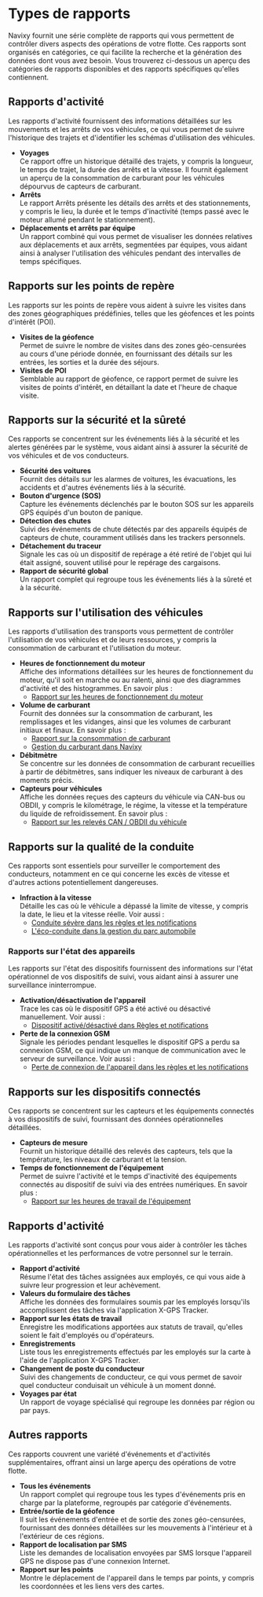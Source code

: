 # Types de rapports

Navixy fournit une série complète de rapports qui vous permettent de contrôler divers aspects des opérations de votre flotte. Ces rapports sont organisés en catégories, ce qui facilite la recherche et la génération des données dont vous avez besoin. Vous trouverez ci-dessous un aperçu des catégories de rapports disponibles et des rapports spécifiques qu'elles contiennent.

## Rapports d'activité

Les rapports d'activité fournissent des informations détaillées sur les mouvements et les arrêts de vos véhicules, ce qui vous permet de suivre l'historique des trajets et d'identifier les schémas d'utilisation des véhicules.

* **Voyages**\
  Ce rapport offre un historique détaillé des trajets, y compris la longueur, le temps de trajet, la durée des arrêts et la vitesse. Il fournit également un aperçu de la consommation de carburant pour les véhicules dépourvus de capteurs de carburant.
* **Arrêts**\
  Le rapport Arrêts présente les détails des arrêts et des stationnements, y compris le lieu, la durée et le temps d'inactivité (temps passé avec le moteur allumé pendant le stationnement).
* **Déplacements et arrêts par équipe**\
  Un rapport combiné qui vous permet de visualiser les données relatives aux déplacements et aux arrêts, segmentées par équipes, vous aidant ainsi à analyser l'utilisation des véhicules pendant des intervalles de temps spécifiques.

## Rapports sur les points de repère

Les rapports sur les points de repère vous aident à suivre les visites dans des zones géographiques prédéfinies, telles que les géofences et les points d'intérêt (POI).

* **Visites de la géofence**\
  Permet de suivre le nombre de visites dans des zones géo-censurées au cours d'une période donnée, en fournissant des détails sur les entrées, les sorties et la durée des séjours.
* **Visites de POI**\
  Semblable au rapport de géofence, ce rapport permet de suivre les visites de points d'intérêt, en détaillant la date et l'heure de chaque visite.

## Rapports sur la sécurité et la sûreté

Ces rapports se concentrent sur les événements liés à la sécurité et les alertes générées par le système, vous aidant ainsi à assurer la sécurité de vos véhicules et de vos conducteurs.

* **Sécurité des voitures**\
  Fournit des détails sur les alarmes de voitures, les évacuations, les accidents et d'autres événements liés à la sécurité.
* **Bouton d'urgence (SOS)**\
  Capture les événements déclenchés par le bouton SOS sur les appareils GPS équipés d'un bouton de panique.
* **Détection des chutes**\
  Suivi des événements de chute détectés par des appareils équipés de capteurs de chute, couramment utilisés dans les trackers personnels.
* **Détachement du traceur**\
  Signale les cas où un dispositif de repérage a été retiré de l'objet qui lui était assigné, souvent utilisé pour le repérage des cargaisons.
* **Rapport de sécurité global**\
  Un rapport complet qui regroupe tous les événements liés à la sûreté et à la sécurité.

## Rapports sur l'utilisation des véhicules

Les rapports d'utilisation des transports vous permettent de contrôler l'utilisation de vos véhicules et de leurs ressources, y compris la consommation de carburant et l'utilisation du moteur.

* **Heures de fonctionnement du moteur**\
  Affiche des informations détaillées sur les heures de fonctionnement du moteur, qu'il soit en marche ou au ralenti, ainsi que des diagrammes d'activité et des histogrammes. En savoir plus :
  * [Rapport sur les heures de fonctionnement du moteur](details-specifiques-du-rapport/rapport-sur-les-heures-de-fonctionnement-du-moteur.md)
* **Volume de carburant**\
  Fournit des données sur la consommation de carburant, les remplissages et les vidanges, ainsi que les volumes de carburant initiaux et finaux. En savoir plus :
  * [Rapport sur la consommation de carburant](details-specifiques-du-rapport/rapport-sur-le-volume-de-carburant.md)
  * [Gestion du carburant dans Navixy](https://squaregps.atlassian.net/wiki/spaces/SC/pages/2380890113/Fuel+control+in+Navixy)
* **Débitmètre**\
  Se concentre sur les données de consommation de carburant recueillies à partir de débitmètres, sans indiquer les niveaux de carburant à des moments précis.
* **Capteurs pour véhicules**\
  Affiche les données reçues des capteurs du véhicule via CAN-bus ou OBDII, y compris le kilométrage, le régime, la vitesse et la température du liquide de refroidissement. En savoir plus :
  * [Rapport sur les relevés CAN / OBDII du véhicule](https://squaregps.atlassian.net/wiki/spaces/UDOCFR/pages/3027438928/Types+de+rapports)

## Rapports sur la qualité de la conduite

Ces rapports sont essentiels pour surveiller le comportement des conducteurs, notamment en ce qui concerne les excès de vitesse et d'autres actions potentiellement dangereuses.

* **Infraction à la vitesse**\
  Détaille les cas où le véhicule a dépassé la limite de vitesse, y compris la date, le lieu et la vitesse réelle. Voir aussi :
  * [Conduite sévère dans les règles et les notifications](../regles-et-notifications/safety/conduite-difficile.md)
  * [L'éco-conduite dans la gestion du parc automobile](../gestion-du-parc-automobile/conduite-ecologique.md)

### Rapports sur l'état des appareils

Les rapports sur l'état des dispositifs fournissent des informations sur l'état opérationnel de vos dispositifs de suivi, vous aidant ainsi à assurer une surveillance ininterrompue.

* **Activation/désactivation de l'appareil**\
  Trace les cas où le dispositif GPS a été activé ou désactivé manuellement. Voir aussi :
  * [Dispositif activé/désactivé dans Règles et notifications](../regles-et-notifications/puissance-de-lappareil/dispositif-activedesactive.md)
* **Perte de la connexion GSM**\
  Signale les périodes pendant lesquelles le dispositif GPS a perdu sa connexion GSM, ce qui indique un manque de communication avec le serveur de surveillance. Voir aussi :
  * [Perte de connexion de l'appareil dans les règles et les notifications](../regles-et-notifications/connexion-des-appareils/lappareil-a-perdu-la-connexion.md)

## Rapports sur les dispositifs connectés

Ces rapports se concentrent sur les capteurs et les équipements connectés à vos dispositifs de suivi, fournissant des données opérationnelles détaillées.

* **Capteurs de mesure**\
  Fournit un historique détaillé des relevés des capteurs, tels que la température, les niveaux de carburant et la tension.
* **Temps de fonctionnement de l'équipement**\
  Permet de suivre l'activité et le temps d'inactivité des équipements connectés au dispositif de suivi via des entrées numériques. En savoir plus :
  * [Rapport sur les heures de travail de l'équipement](details-specifiques-du-rapport/rapport-sur-le-temps-de-travail-des-equipements.md)

## Rapports d'activité

Les rapports d'activité sont conçus pour vous aider à contrôler les tâches opérationnelles et les performances de votre personnel sur le terrain.

* **Rapport d'activité**\
  Résume l'état des tâches assignées aux employés, ce qui vous aide à suivre leur progression et leur achèvement.
* **Valeurs du formulaire des tâches**\
  Affiche les données des formulaires soumis par les employés lorsqu'ils accomplissent des tâches via l'application X-GPS Tracker.
* **Rapport sur les états de travail**\
  Enregistre les modifications apportées aux statuts de travail, qu'elles soient le fait d'employés ou d'opérateurs.
* **Enregistrements**\
  Liste tous les enregistrements effectués par les employés sur la carte à l'aide de l'application X-GPS Tracker.
* **Changement de poste du conducteur**\
  Suivi des changements de conducteur, ce qui vous permet de savoir quel conducteur conduisait un véhicule à un moment donné.
* **Voyages par état**\
  Un rapport de voyage spécialisé qui regroupe les données par région ou par pays.

## Autres rapports

Ces rapports couvrent une variété d'événements et d'activités supplémentaires, offrant ainsi un large aperçu des opérations de votre flotte.

* **Tous les événements**\
  Un rapport complet qui regroupe tous les types d'événements pris en charge par la plateforme, regroupés par catégorie d'événements.
* **Entrée/sortie de la géofence**\
  Il suit les événements d'entrée et de sortie des zones géo-censurées, fournissant des données détaillées sur les mouvements à l'intérieur et à l'extérieur de ces régions.
* **Rapport de localisation par SMS**\
  Liste les demandes de localisation envoyées par SMS lorsque l'appareil GPS ne dispose pas d'une connexion Internet.
* **Rapport sur les points**\
  Montre le déplacement de l'appareil dans le temps par points, y compris les coordonnées et les liens vers des cartes.
